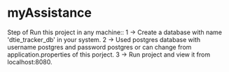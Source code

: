 # myAssistance
Step of Run this project in any machine:: 1 -> Create a database with name 'dtie_tracker_db' in your system. 2 -> Used postgres database with username postgres and password postgres or can change from application.properties of this porject. 3 -> Run project and view it from localhost:8080.
